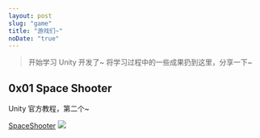 ```yaml
---
layout: post
slug: "game"
title: "游戏们~"
noDate: "true"
---
```


 >开始学习 Unity 开发了~ 将学习过程中的一些成果扔到这里，分享一下~



## 0x01 Space Shooter
Unity 官方教程，第二个~

[SpaceShooter](/game_data/SpaceShooter/)
[![](https://o5iqfmxl6.qnssl.com/blog/in2na.png)](/game_data/SpaceShooter/)